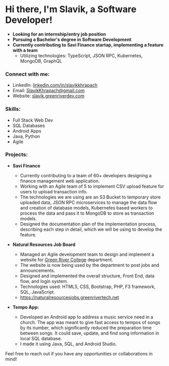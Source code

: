 # Hi there, I'm Slavik, a Software Developer!

- **Looking for an internship/entry job position**
- **Pursuing a Bachelor's degree in Software Development**
- **Currently contributing to Savi Finance startap, implementing a feature with a team**
  - Utilizing technologies: TypeScript, JSON RPC, Kubernetes, MongoDB, GraphQL
 
    
### Connect with me:
  - LinkedIn: [linkedin.com/in/slavikkhrapach](https://www.linkedin.com/in/slavikkhrapach/)
  - Email: SlavikKhrapach@gmail.com
  - Website: [slavik.greenriverdev.com](https://slavik.greenriverdev.com/)

### Skills:
- Full Stack Web Dev
- SQL Databases
- Android Apps
- Java, Python
- Agile

### Projects:
- **Savi Finance**
  - Currently contributing to a team of 60+ developers designing a finance management web application.
  - Working with an Agile team of 5 to implement CSV upload feature for users to upload transaction info.
  - The technologies we are using are an S3 Bucket to temporary store uploaded data, JSON RPC microservices to manage the data flow and creation of database models, Kubernetes based workers to process the data and pass it to MongoDB to store as transaction models.
  - Designed the documentation plan of the implementation process, describing each step in detail, which we will be using to develop the feature.


- **Natural Resources Job Board**
  - Managed an Agile development team to design and implement a website for [Green River College](https://www.greenriver.edu/) department.
  - The website is now being used by the department to post jobs and announcements.
  - Designed and implemented the overall structure, Front End, data flow, and login system.  
  - Technologies used: HTML5, CSS, Bootstrap, PHP, F3 framework, SQL, JavaScript.
  - https://naturalresourcesjobs.greenrivertech.net

- **Tempo App:**
  - Developed an Android app to address a music service need in a church. The app was meant to give fast access to tempos of songs by its number, which significantly reduced the preparation time between songs. It could save, update, and find song information in local SQL database. 
  - I made it using Java, SQL, and Android Studio.

Feel free to reach out if you have any opportunities or collaborations in mind!

<!--
**SlavikKhrapach/SlavikKhrapach** is a ✨ _special_ ✨ repository because its `README.md` (this file) appears on your GitHub profile.

Here are some ideas to get you started:

- 🔭 I’m currently working on ...
- 🌱 I’m currently learning ...
- 👯 I’m looking to collaborate on ...
- 🤔 I’m looking for help with ...
- 💬 Ask me about ...
- 📫 How to reach me: ...
- 😄 Pronouns: ...
- ⚡ Fun fact: ...
-->
